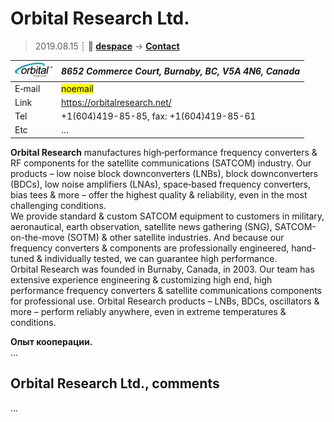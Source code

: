 # Orbital Research Ltd.
> 2019.08.15 ┊ **🚀 [despace](index.md)** → **[Contact](contact.md)**

|[![](f/contact/o/orbital_res_logo1_thumb.jpg)](f/contact/o/orbital_res_logo1.png)|*8652 Commerce Court, Burnaby, BC, V5A 4N6, Canada*|
|:--|:--|
|E‑mail| <mark>noemail</mark> |
|Link| <https://orbitalresearch.net/> |
|Tel| +1(604)419-85-85, fax: +1(604)419-85-61 |
|Etc| … |

**Orbital Research** manufactures high‑performance frequency converters & RF components for the satellite communications (SATCOM) industry. Our products – low noise block downconverters (LNBs), block downconverters (BDCs), low noise amplifiers (LNAs), space‑based frequency converters, bias tees & more – offer the highest quality & reliability, even in the most challenging conditions.  
We provide standard & custom SATCOM equipment to customers in military, aeronautical, earth observation, satellite news gathering (SNG), SATCOM-on-the-move (SOTM) & other satellite industries. And because our frequency converters & components are professionally engineered, hand-tuned & individually tested, we can guarantee high performance.  
Orbital Research was founded in Burnaby, Canada, in 2003. Our team has extensive experience engineering & customizing high end, high performance frequency converters & satellite communications components for professional use. Orbital Research products – LNBs, BDCs, oscillators & more – perform reliably anywhere, even in extreme temperatures & conditions.

**Опыт кооперации.**  
…


<p style="page-break-after:always"> </p>

## Orbital Research Ltd., comments

…

